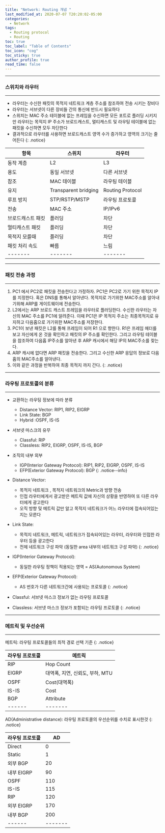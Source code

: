 ```yaml
---
title: "Network: Routing 개념 "
last_modified_at: 2020-07-07 T20:20:02-05:00
categories:
  - Network
tags:
  - Routing protocol
  - Routing
toc: true 
toc_label: "Table of Contents"
toc_icon: "cog"
toc_sticky: true 
author_profile: true 
read_time: false 
---
```


---
### 스위치와 라우터
---

* 라우터는 수신한 패킷의 목적지 네트워크 계층 주소를 참조하여 전송 시키는 장비다
* 라우터는 서브넷이 다른 장비들 간의 통신에 반드시 필요하다
* 스위치는 MAC 주소 테이블에 없는 프레임을 수신하면 모든 포트로 플러딩 시키지만 라우터는 목적지 IP 주소가 브로드캐스트, 멀티캐스트 및 라우팅 테이블에 없는 패킷을 수신하면 모두 차단한다
* 결과적으로 라우터를 사용하면 브로드캐스트 영역 수가 증가하고 영역의 크기는 줄어든다
{: .notice}

| 항목 | 스위치 | 라우터 |  
| ------ | ------- | ------- |   
| 동작 계층 | L2 | L3 |   
| 용도 | 동일 서브넷 | 다른 서브넷 |  
| 참조 | MAC 테이블 | 라우팅 테이블 |  
| 유지 | Transparent bridging | Routing Protocol |  
| 루프 방지 | STP/RSTP/MSTP | 라우팅 프로토콜 |  
| 전송 | MAC 주소 | IP/IPv6 |  
| 브로드캐스트 패킷 | 플러딩 | 차단 |   
| 멀티캐스트 패킷 | 플러딩 | 차단 |   
| 목적지 모를때 | 플러딩 | 차단 |  
| 패킷 처리 속도 | 빠름 | 느림 |  
| ------- | ------- | ------- |  

---
### 패킷 전송 과정
---

1. PC1 에서 PC2로 패킷을 전송한다고 가정하자. PC1은 PC2로 가기 위한 목적지 IP를 지정한다. 혹은 DNS를 통해서 알아낸다. 목적지로 가기위한 MAC주소를 알아내기위해 ARP를 게이트웨이에 전송한다.  
2. L2에서는 ARP 브로드 캐스트 프레임을 라우터로 플러딩한다. 수신한 라우터는 자신의 MAC 주소를 PC1에 알려준다. 이때 PC1은 IP 목적지 주소는 최종목적지로 유지하고 다음홉으로 가기위한 MAC주소를 저장한다.
3. PC1이 보낸 패킷은 L2를 통해 프레임이 되어 R1 으로 향한다. R1은 프레임 헤더를 보고 자신에게 온 것을 확인하고 패킷의 IP 주소를 확인한다. 그리고 라우팅 테이블을 참조하여 다음홉 IP주소를 알아낸 후 ARP 캐시에서 해당 IP의 MAC주소를 찾는다.
4. ARP 캐시에 없다면 ARP 패킷을 전송한다. 그리고 수신한 ARP 응답의 정보로 다음 홉의 MAC주소를 알아낸다.
5. 이와 같은 과정을 반복하여 최종 목적지 까지 간다.
{: .notice}

---
### 라우팅 프로토콜의 분류
---

* 교환하는 라우팅 정보에 따라 분류
	* Distance Vector: RIP1, RIP2, EIGRP
	* Link State: BGP
	* Hybrid :OSPF, IS-IS
* 서브넷 마스크의 유무
	* Classful: RIP
	* Classless: RIP2, EIGRP, OSPF, IS-IS, BGP
* 조직의 내부 외부
	* IGP(Interior Gateway Protocol): RIP1, RIP2, EIGRP, OSPF, IS-IS
	* EFP(Exterior Gateway Protocol): BGP
{: .notice--info}


* Distance Vector:
	* 목적지 네트워크 , 목적지 네트워크의 Metric과 방향 전송
	* 인접 라우터에게서 광고받은 메트릭 값에 자신의 상황을 반영하여 또 다른 라우터에게 광고한다
	* 오직 방향 및 메트릭 값만 알고 목적지 네트워크가 어느 라우터에 접속되어있는지는 모른다
* Link State:
	* 목적지 네트워크, 메트릭, 네트워크가 접속되어있는 라우터, 라우터와 인접한 라우터 등을 광고한다
	* 전체 네트워크 구성 파악 (동일한 area 내부의 네트워크 구성 파악)
{: .notice}

* IGP(Interior Gateway Protocol):
	* 동일한 라우팅 정책이 적용되는 영역 = AS(Autonomous System)
* EFP(Exterior Gateway Protocol):
	* AS 번호가 다른 네트워크간에 사용되는 프로토콜
{: .notice}

* Classful: 서브넷 마스크 정보가 없는 라우팅 프로토콜
* Classless: 서브넷 마스크 정보가 포함되는 라우팅 프로토콜
{: .notice}

---
### 메트릭 및 우선순위
---

메트릭: 라우팅 프로토콜들의 최적 경로 선택 기준
{: .notice}

| 라우팅 프로토콜 | 메트릭 |  
| ------ | ------- |
| RIP | Hop Count |
| EIGRP | 대역폭, 지연, 신뢰도, 부하, MTU |
| OSPF | Cost(대역폭) |
| IS-IS | Cost |
| BGP | Attribute |
| ------ | ------- |

AD(Administrative distance): 라우팅 프로토콜의 우선순위를 수치로 표시한것
{: .notice}

| 라우팅 프로토콜 | AD |  
| ------ | ------- |
| Direct | 0 |
| Static | 1 |
| 외부 BGP | 20 |
| 내부 EIGRP | 90 |
| OSPF | 110 |
| IS-IS | 115 |
| RIP | 120 |
| 외부 EIGRP | 170 |
| 내부 BGP | 200 |
| ------ | ------- |

